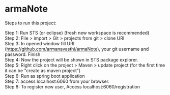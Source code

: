 # armaNote

Steps to run this project:

Step 1: Run STS (or eclipse) (fresh new workspace is recommended) <br>
Step 2: File > import > Git > projects from git > clone URI <br>
Step 3: In opened window fill URI (https://github.com/armanavasthi/armaNote), your git username and password. Finish <br>
Step 4: Now the project will be shown in STS package explorer. <br>
Step 5: Right click on the project > Maven > update project (for the first time it can be "create as maven project") <br>
Step 6: Run as spring boot application <br>
Step 7: access localhost:6060 from your browser. <br>
Step 8: To register new user, Access localhost:6060/registration <br>